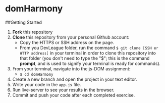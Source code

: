 # domHarmony


##Getting Started
1. **Fork** this repository
2. **Clone** this repository from your personal Github account:
    - Copy the HTTPS or SSH address on the page.
    - From you DevLeague folder, run the command `$ git clone [SSH or HTTP address]` in your terminal in order to clone this repository into that folder 
      (you don't need to type the "$"; this is the command __prompt__, and is used to signify your terminal is ready for commands).
3. From your terminal, navigate into the js-DOM assignment:
    - `$ cd domHarmony`
4. Create a new branch and open the project in your text editor.
5. Write your code in the `app.js` file.
6. Run live-server to see your results in the browser.
7. Commit and push your code after each completed exercise.
